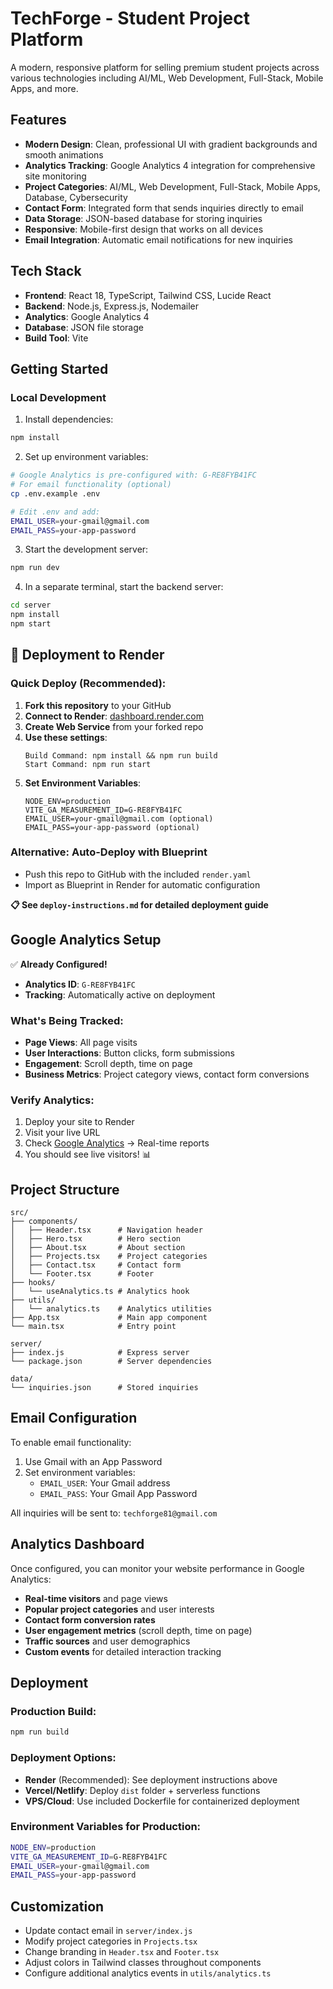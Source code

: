 # TechForge - Student Project Platform

A modern, responsive platform for selling premium student projects across various technologies including AI/ML, Web Development, Full-Stack, Mobile Apps, and more.

## Features

- **Modern Design**: Clean, professional UI with gradient backgrounds and smooth animations
- **Analytics Tracking**: Google Analytics 4 integration for comprehensive site monitoring
- **Project Categories**: AI/ML, Web Development, Full-Stack, Mobile Apps, Database, Cybersecurity
- **Contact Form**: Integrated form that sends inquiries directly to email
- **Data Storage**: JSON-based database for storing inquiries
- **Responsive**: Mobile-first design that works on all devices
- **Email Integration**: Automatic email notifications for new inquiries

## Tech Stack

- **Frontend**: React 18, TypeScript, Tailwind CSS, Lucide React
- **Backend**: Node.js, Express.js, Nodemailer
- **Analytics**: Google Analytics 4
- **Database**: JSON file storage
- **Build Tool**: Vite

## Getting Started

### Local Development

1. Install dependencies:
```bash
npm install
```

2. Set up environment variables:
```bash
# Google Analytics is pre-configured with: G-RE8FYB41FC
# For email functionality (optional)
cp .env.example .env

# Edit .env and add:
EMAIL_USER=your-gmail@gmail.com
EMAIL_PASS=your-app-password
```

3. Start the development server:
```bash
npm run dev
```

4. In a separate terminal, start the backend server:
```bash
cd server
npm install
npm start
```

## 🚀 Deployment to Render

### Quick Deploy (Recommended):
1. **Fork this repository** to your GitHub
2. **Connect to Render**: [dashboard.render.com](https://dashboard.render.com/)
3. **Create Web Service** from your forked repo
4. **Use these settings**:
   ```
   Build Command: npm install && npm run build
   Start Command: npm run start
   ```
5. **Set Environment Variables**:
   ```
   NODE_ENV=production
   VITE_GA_MEASUREMENT_ID=G-RE8FYB41FC
   EMAIL_USER=your-gmail@gmail.com (optional)
   EMAIL_PASS=your-app-password (optional)
   ```

### Alternative: Auto-Deploy with Blueprint
- Push this repo to GitHub with the included `render.yaml`
- Import as Blueprint in Render for automatic configuration

**📋 See `deploy-instructions.md` for detailed deployment guide**

## Google Analytics Setup

✅ **Already Configured!** 
- **Analytics ID**: `G-RE8FYB41FC`
- **Tracking**: Automatically active on deployment

### What's Being Tracked:
- **Page Views**: All page visits
- **User Interactions**: Button clicks, form submissions
- **Engagement**: Scroll depth, time on page
- **Business Metrics**: Project category views, contact form conversions

### Verify Analytics:
1. Deploy your site to Render
2. Visit your live URL
3. Check [Google Analytics](https://analytics.google.com/) → Real-time reports
4. You should see live visitors! 📊

## Project Structure

```
src/
├── components/
│   ├── Header.tsx      # Navigation header
│   ├── Hero.tsx        # Hero section
│   ├── About.tsx       # About section
│   ├── Projects.tsx    # Project categories
│   ├── Contact.tsx     # Contact form
│   └── Footer.tsx      # Footer
├── hooks/
│   └── useAnalytics.ts # Analytics hook
├── utils/
│   └── analytics.ts    # Analytics utilities
├── App.tsx             # Main app component
└── main.tsx            # Entry point

server/
├── index.js            # Express server
└── package.json        # Server dependencies

data/
└── inquiries.json      # Stored inquiries
```

## Email Configuration

To enable email functionality:

1. Use Gmail with an App Password
2. Set environment variables:
   - `EMAIL_USER`: Your Gmail address
   - `EMAIL_PASS`: Your Gmail App Password

All inquiries will be sent to: `techforge81@gmail.com`

## Analytics Dashboard

Once configured, you can monitor your website performance in Google Analytics:

- **Real-time visitors** and page views
- **Popular project categories** and user interests
- **Contact form conversion rates**
- **User engagement metrics** (scroll depth, time on page)
- **Traffic sources** and user demographics
- **Custom events** for detailed interaction tracking

## Deployment

### Production Build:
```bash
npm run build
```

### Deployment Options:
- **Render** (Recommended): See deployment instructions above
- **Vercel/Netlify**: Deploy `dist` folder + serverless functions
- **VPS/Cloud**: Use included Dockerfile for containerized deployment

### Environment Variables for Production:
```bash
NODE_ENV=production
VITE_GA_MEASUREMENT_ID=G-RE8FYB41FC
EMAIL_USER=your-gmail@gmail.com
EMAIL_PASS=your-app-password
```

## Customization

- Update contact email in `server/index.js`
- Modify project categories in `Projects.tsx`
- Change branding in `Header.tsx` and `Footer.tsx`
- Adjust colors in Tailwind classes throughout components
- Configure additional analytics events in `utils/analytics.ts`